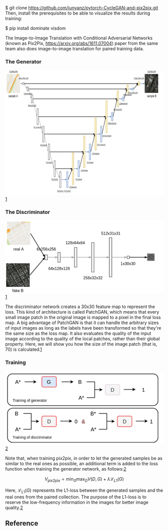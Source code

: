 

<!--
 * @version:
 * @Author:  StevenJokess https://github.com/StevenJokess
 * @Date: 2020-09-23 22:36:52
 * @LastEditors:  StevenJokess https://github.com/StevenJokess
 * @LastEditTime: 2020-09-23 22:53:46
 * @Description:
 * @TODO::
 * @Reference:
-->


$ git clone https://github.com/junyanz/pytorch-CycleGAN-and-pix2pix.git
Then, install the prerequisites to be able to visualize the results during training:

$ pip install dominate visdom


The Image-to-Image Translation with Conditional Adversarial Networks (known as Pix2Pix, https://arxiv.org/abs/1611.07004) paper from the same team also does image-to-image translation for paired training data.

### The Generator

![Generator architecture](img\Pix2Pix_generator.jpg)[1]


### The Discriminator

![Discriminator architecture](img\Pix2Pix_discri.jpg)[1]

The discriminator network creates a 30x30 feature map to represent the loss. This kind of architecture is called PatchGAN, which means that every small image patch in the original image is mapped to a pixel in the final loss map. A big advantage of PatchGAN is that it can handle the arbitrary sizes of input images as long as the labels have been transformed so that they're the same size as the loss map. It also evaluates the quality of the input image according to the quality of the local patches, rather than their global property. Here, we will show you how the size of the image patch (that is, 70) is calculated.[1]

### Training

![train](img\Pix2Pix_train.jpg)[2]

Note that, when training pix2pix, in order to let the generated samples be as similar to the real ones as possible, an additional term is added to the loss function when training the generator network, as follows:[2]

$$V_{\text {pix} 2 \text {pix}}=\min _{G} \max _{D} V(D, G)+\lambda \mathcal{L}_{L 1}(G)$$

Here, $\mathcal{L}_{L 1}(G)$ represents the L1-loss between the generated samples and the real ones from the paired collection. The purpose of the L1-loss is to reserve the low-frequency information in the images for better image quality.[2]



## Reference


[1]: https://learning.oreilly.com/library/view/hands-on-generative-adversarial/9781789530513/8d5574ec-aa41-42d3-a92d-d549488d32a9.xhtml
[2]: https://learning.oreilly.com/library/view/hands-on-generative-adversarial/9781789530513/05e25d65-5beb-412b-9b38-d99516eccbf0.xhtml

